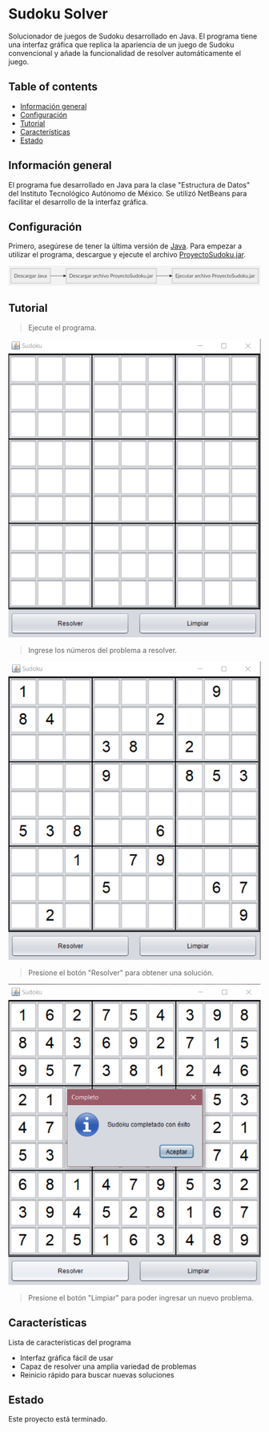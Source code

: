 # Sudoku Solver
Solucionador de juegos de Sudoku desarrollado en Java. El programa tiene una interfaz gráfica que replica la apariencia de un juego de Sudoku convencional y añade la funcionalidad de resolver automáticamente el juego.

## Table of contents
* [Información general](#información-general)
* [Configuración](#configuración)
* [Tutorial](#tutorial)
* [Características](#características)
* [Estado](#estado)

## Información general
El programa fue desarrollado en Java para la clase "Estructura de Datos" del Instituto Tecnológico Autónomo de México. Se utilizó NetBeans para facilitar el desarrollo de la interfaz gráfica.

## Configuración
Primero, asegúrese de tener la última versión de [Java](https://www.java.com/es/download/).
Para empezar a utilizar el programa, descargue y ejecute el archivo [ProyectoSudoku.jar](./ProyectoSudoku.jar).

![Diagrama](./img/diagrama1.png)

## Tutorial
>Ejecute el programa.

![Interfaz1](./img/captura1.png)

>Ingrese los números del problema a resolver.

![Interfaz2](./img/captura2.png)

>Presione el botón "Resolver" para obtener una solución.

![Interfaz3](./img/captura3.png)

>Presione el botón "Limpiar" para poder ingresar un nuevo problema.

## Características
Lista de características del programa
* Interfaz gráfica fácil de usar
* Capaz de resolver una amplia variedad de problemas
* Reinicio rápido para buscar nuevas soluciones

## Estado
Este proyecto está terminado.
